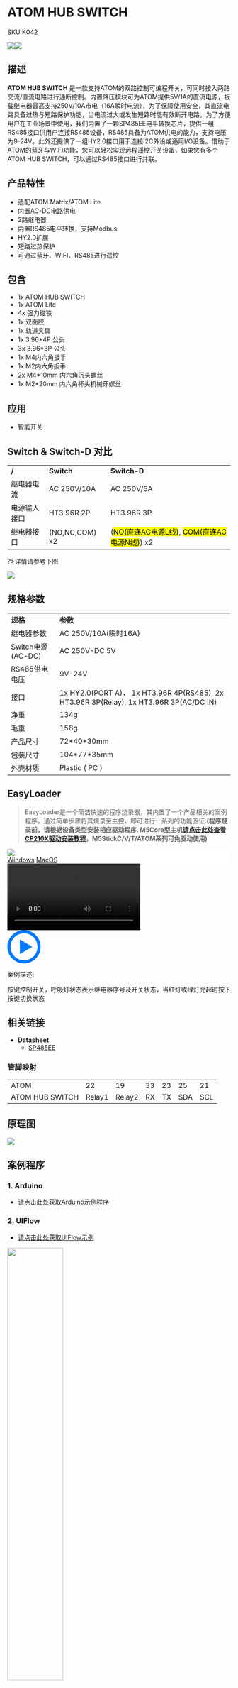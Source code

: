 # ATOM HUB SWITCH

<el-tag effect="plain">SKU:K042</el-tag>

<div class="product_pic"><img src="assets/img/product_pics/atom_base/atomhub_switch/atomswitch.webp"><img src="assets/img/product_pics/atom_base/atomhub_switch/atomswitch_02.webp"></div>

## 描述

**ATOM HUB SWITCH** 是一款支持ATOM的双路控制可编程开关，可同时接入两路交流/直流电路进行通断控制。内置降压模块可为ATOM提供5V/1A的直流电源，板载继电器最高支持250V/10A市电（16A瞬时电流），为了保障使用安全，其直流电路具备过热与短路保护功能，当电流过大或发生短路时能有效断开电路。为了方便用户在工业场景中使用，我们内置了一颗SP485EE电平转换芯片，提供一组RS485接口供用户连接RS485设备，RS485具备为ATOM供电的能力，支持电压为9-24V。此外还提供了一组HY2.0接口用于连接I2C外设或通用I/O设备。借助于ATOM的蓝牙与WIFI功能，您可以轻松实现远程遥控开关设备，如果您有多个ATOM HUB SWITCH，可以通过RS485接口进行并联。

## 产品特性

- 适配ATOM Matrix/ATOM Lite
- 内置AC-DC电路供电
- 2路继电器
- 内置RS485电平转换，支持Modbus
- HY2.0扩展
- 短路过热保护
- 可通过蓝牙、WIFI、RS485进行遥控

## 包含

- 1x ATOM HUB SWITCH
- 1x ATOM Lite
- 4x 强力磁铁 
- 1x 双面胶
- 1x 轨道夹具
- 1x 3.96*4P 公头
- 3x 3.96*3P 公头
- 1x M4内六角扳手
- 1x M2内六角扳手
- 2x M4*10mm 内六角沉头螺丝
- 1x M2*20mm 内六角杯头机械牙螺丝

## 应用

- 智能开关

## Switch & Switch-D 对比

<table>
   <tr style="font-weight:bold">
      <td>/</td>
      <td>Switch</td>
      <td>Switch-D</td>
   </tr>
   <tr>
      <td>继电器电流</td>
      <td>AC 250V/10A</td>
      <td>AC 250V/5A</td>
   </tr>
   <tr>
      <td>电源输入接口</td>
      <td>HT3.96R 2P</td>
      <td>HT3.96R 3P</td>
   </tr>
   <tr>
      <td>继电器接口</td>
      <td>(NO,NC,COM) x2</td>
      <td>(<mark>NO(直连AC电源L线)</mark>, <mark>COM(直连AC电源N线)</mark>) x2</td>
   </tr>
 </table>

?>详情请参考下图

<img src="assets/img/product_pics/atom_base/atomhub_switch_d/atom_switch_d_04.webp">

## 规格参数

<table>
   <tr style="font-weight:bold">
      <td>规格</td>
      <td>参数</td>
   </tr>
   <tr>
      <td>继电器参数</td>
      <td>AC 250V/10A(瞬时16A)</td>
   </tr>
   <tr>
      <td>Switch电源(AC-DC)</td>
      <td>AC 250V-DC 5V</td>
   </tr>
   <tr>
      <td>RS485供电电压</td>
      <td>9V-24V</td>
   </tr>
   <tr>
      <td>接口</td>
      <td>1x HY2.0(PORT A)， 1x HT3.96R 4P(RS485), 2x HT3.96R 3P(Relay), 1x HT3.96R 3P(AC/DC IN)</td>
   </tr>
   <tr>
      <td>净重</td>
      <td>134g</td>
   </tr>
   <tr>
      <td>毛重</td>
      <td>158g</td>
   </tr>
   <tr>
      <td>产品尺寸</td>
      <td>72*40*30mm</td>
   </tr>
   <tr>
      <td>包装尺寸</td>
      <td>104*77*35mm</td>
   </tr>
   <tr>
      <td>外壳材质</td>
      <td>Plastic ( PC )</td>
   </tr>
 </table>

## EasyLoader

>EasyLoader是一个简洁快速的程序烧录器，其内置了一个产品相关的案例程序，通过简单步骤将其烧录至主控，即可进行一系列的功能验证.**(程序烧录前，请根据设备类型安装相应驱动程序. M5Core型主机[请点击此处查看CP210X驱动安装教程](zh_CN/arduino/arduino_development?id=安装串口驱动)，M5StickC/V/T/ATOM系列可免驱动使用)**

<div class="easyloader-box">
    <div style="background-color:white;">
        <div><img src="https://m5stack.oss-cn-shenzhen.aliyuncs.com/image/easyloader_intro.webp"></div>
        <div class="easyloader-btn">
            <a href="https://m5stack.oss-cn-shenzhen.aliyuncs.com/EasyLoader/Windows/ATOM_BASE/EasyLoader_AtomHubSwitch.exe">Windows</a>
            <a href="https://m5stack.oss-cn-shenzhen.aliyuncs.com/EasyLoader/MacOS/ATOM_BASE/EasyLoader_AtomHubSwitch.dmg">MacOS</a>
        </div>
    </div>
    <div>
        <video id="example_video" controls>
            <source src="https://m5stack.oss-cn-shenzhen.aliyuncs.com/video/Product_example_video/AtomBase/AtomSwitch.mp4" type="video/mp4">
        </video>
        <div class="easyloader-mask">
        <a>
            <svg id="play-btn" t="1583228776634" class="icon" viewBox="0 0 1024 1024" version="1.1" xmlns="http://www.w3.org/2000/svg" p-id="4152" width="75" height="75"><path d="M512 0C229.216 0 0 229.216 0 512s229.216 512 512 512 512-229.216 512-512S794.784 0 512 0z m0 928C282.24 928 96 741.76 96 512S282.24 96 512 96s416 186.24 416 416-186.24 416-416 416zM384 288l384 224-384 224z" p-id="4153" fill="#007aff"></path></svg></a>
            <p>案例描述:</p>
            <p>按键控制开关，呼吸灯状态表示继电器序号及开关状态，当红灯或绿灯亮起时按下按键切换状态</p>
        </div>
    </div>
</div>

## 相关链接

-  **Datasheet** 
    - [SP485EE](https://m5stack.oss-cn-shenzhen.aliyuncs.com/resource/docs/datasheet/hat/SP485EEN_en.pdf)

### 管脚映射

<table>
 <tr><td>ATOM</td><td>22</td><td>19</td><td>33</td><td>23</td><td>25</td><td>21</td></tr>
 <tr><td>ATOM HUB SWITCH</td><td>Relay1</td><td>Relay2</td><td>RX</td><td>TX</td><td>SDA</td><td>SCL</td></tr>
</table>

## 原理图

<img src="assets/img/product_pics/atom_base/atomhub_switch/atomswitch_sch.webp">

## 案例程序

### 1. Arduino

- [请点击此处获取Arduino示例程序](https://github.com/m5stack/M5-ProductExampleCodes/tree/master/AtomBase/AtomHubSwitch/AtomHubSwitch)

### 2. UIFlow

- [请点击此处获取UIFlow示例](https://github.com/m5stack/M5-ProductExampleCodes/tree/master/AtomBase/AtomHubSwitch/UIFlow)

<img src="assets/img/product_pics/atom_base/atomhub_switch/uiflow_atomswitch.webp" width = "50%">

<script>

   var purchase_link = 'https://m5stack.com/collections/m5-atom/products/atom-hub-switch-kit';

   anchor_search(purchase_link);
   scrollFunc();

</script>